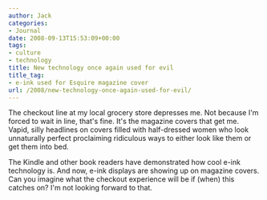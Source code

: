 ```yaml
---
author: Jack
categories:
- Journal
date: 2008-09-13T15:53:09+00:00
tags:
- culture
- technology
title: New technology once again used for evil
title_tag:
- e-ink used for Esquire magazine cover
url: /2008/new-technology-once-again-used-for-evil/
---
```


<span class="drop_cap">T</span>he checkout line at my local grocery store depresses me. Not because I'm forced to wait in line, that's fine. It's the magazine covers that get me. Vapid, silly headlines on covers filled with half-dressed women who look unnaturally perfect proclaiming ridiculous ways to either look like them or get them into bed.

The Kindle and other book readers have demonstrated how cool e-ink technology is. And now, e-ink displays are showing up on magazine covers. Can you imagine what the checkout experience will be if (when) this catches on? I'm not looking forward to that.